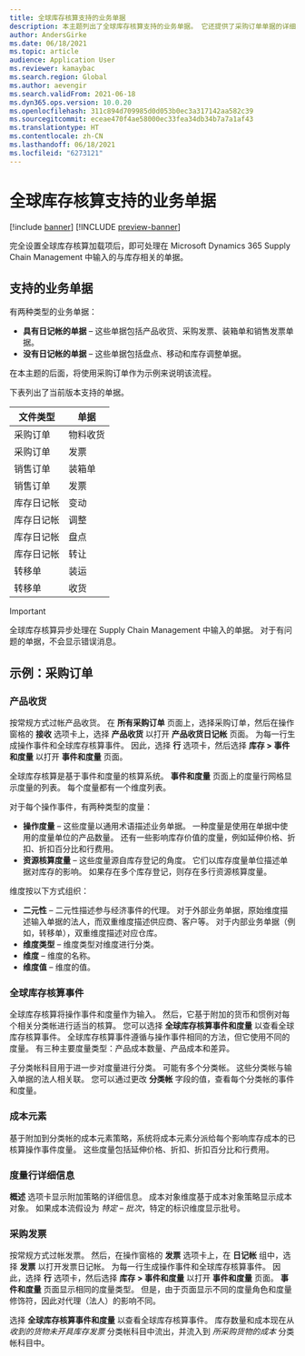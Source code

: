 ```yaml
---
title: 全球库存核算支持的业务单据
description: 本主题列出了全球库存核算支持的业务单据。 它还提供了采购订单单据的详细示例。
author: AndersGirke
ms.date: 06/18/2021
ms.topic: article
audience: Application User
ms.reviewer: kamaybac
ms.search.region: Global
ms.author: aevengir
ms.search.validFrom: 2021-06-18
ms.dyn365.ops.version: 10.0.20
ms.openlocfilehash: 311c894d709985d0d053b0ec3a317142aa582c39
ms.sourcegitcommit: eceae470f4ae58000ec33fea34db34b7a7a1af43
ms.translationtype: HT
ms.contentlocale: zh-CN
ms.lasthandoff: 06/18/2021
ms.locfileid: "6273121"
---
```

# <a name="business-documents-supported-by-global-inventory-accounting"></a>全球库存核算支持的业务单据

[!include [banner](../includes/banner.md)]
[!INCLUDE [preview-banner](../includes/preview-banner.md)]

完全设置全球库存核算加载项后，即可处理在 Microsoft Dynamics 365 Supply Chain Management 中输入的与库存相关的单据。

## <a name="supported-business-documents"></a>支持的业务单据

有两种类型的业务单据：

- **具有日记帐的单据** – 这些单据包括产品收货、采购发票、装箱单和销售发票单据。
- **没有日记帐的单据** – 这些单据包括盘点、移动和库存调整单据。

在本主题的后面，将使用采购订单作为示例来说明该流程。

下表列出了当前版本支持的单据。

| 文件类型      | 单据        |
|--------------------|-----------------|
| 采购订单     | 物料收货 |
| 采购订单     | 发票         |
| 销售订单        | 装箱单    |
| 销售订单        | 发票         |
| 库存日记帐 | 变动        |
| 库存日记帐 | 调整      |
| 库存日记帐 | 盘点        |
| 库存日记帐 | 转让        |
| 转移单     | 装运        |
| 转移单     | 收货         |

> [!IMPORTANT]
> 全球库存核算异步处理在 Supply Chain Management 中输入的单据。 对于有问题的单据，不会显示错误消息。

## <a name="example-purchase-order"></a>示例：采购订单

### <a name="product-receipt"></a>产品收货

按常规方式过帐产品收货。 在 **所有采购订单** 页面上，选择采购订单，然后在操作窗格的 **接收** 选项卡上，选择 **产品收货** 以打开 **产品收货日记帐** 页面。 为每一行生成操作事件和全球库存核算事件。 因此，选择 **行** 选项卡，然后选择 **库存 \> 事件和度量** 以打开 **事件和度量** 页面。

全球库存核算是基于事件和度量的核算系统。 **事件和度量** 页面上的度量行网格显示度量的列表。 每个度量都有一个维度列表。

对于每个操作事件，有两种类型的度量：

- **操作度量** – 这些度量以通用术语描述业务单据。 一种度量是使用在单据中使用的度量单位的产品数量。 还有一些影响库存价值的度量，例如延伸价格、折扣、折扣百分比和行费用。
- **资源核算度量** – 这些度量源自库存登记的角度。 它们以库存度量单位描述单据对库存的影响。 如果存在多个库存登记，则存在多行资源核算度量。

维度按以下方式组织：

- **二元性** – 二元性描述参与经济事件的代理。 对于外部业务单据，原始维度描述输入单据的法人，而双重维度描述供应商、客户等。 对于内部业务单据（例如，转移单），双重维度描述对应仓库。
- **维度类型** – 维度类型对维度进行分类。
- **维度** – 维度的名称。
- **维度值** – 维度的值。

### <a name="global-inventory-accounting-event"></a>全球库存核算事件

全球库存核算将操作事件和度量作为输入。 然后，它基于附加的货币和惯例对每个相关分类帐进行适当的核算。 您可以选择 **全球库存核算事件和度量** 以查看全球库存核算事件。 全球库存核算事件遵循与操作事件相同的方法，但它使用不同的度量。 有三种主要度量类型：产品成本数量、产品成本和差异。

子分类帐科目用于进一步对度量进行分类。 可能有多个分类帐。 这些分类帐与输入单据的法人相关联。 您可以通过更改 **分类帐** 字段的值，查看每个分类帐的事件和度量。

### <a name="cost-element"></a>成本元素

基于附加到分类帐的成本元素策略，系统将成本元素分派给每个影响库存成本的已核算操作事件度量。 这些度量包括延伸价格、折扣、折扣百分比和行费用。

### <a name="measurement-line-details"></a>度量行详细信息

**概述** 选项卡显示附加策略的详细信息。 成本对象维度基于成本对象策略显示成本对象。 如果成本流假设为 *特定 – 批次*，特定的标识维度显示批号。

### <a name="purchase-invoice"></a>采购发票

按常规方式过帐发票。 然后，在操作窗格的 **发票** 选项卡上，在 **日记帐** 组中，选择 **发票** 以打开发票日记帐。 为每一行生成操作事件和全球库存核算事件。 因此，选择 **行** 选项卡，然后选择 **库存 \> 事件和度量** 以打开 **事件和度量** 页面。 **事件和度量** 页面显示相同的度量类型。 但是，由于页面显示不同的度量角色和度量修饰符，因此对代理（法人）的影响不同。

选择 **全球库存核算事件和度量** 以查看全球库存核算事件。 库存数量和成本现在从 *收到的货物未开具库存发票* 分类帐科目中流出，并流入到 *所采购货物的成本* 分类帐科目中。
